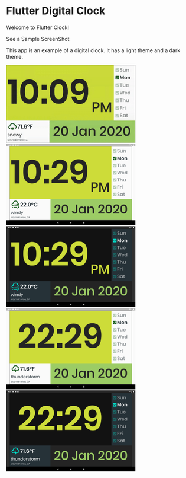 # Flutter Digital Clock

Welcome to Flutter Clock!

See a Sample ScreenShot 


This app is an example of a digital clock.
It has a light theme and a dark theme.

<img src='digital_clock/pasupathiFlutterClockChalenge.gif' width='350'>

<img src='digital_clock/light1.png' width='350'>

<img src='digital_clock/dark1.png' width='350'>

<img src='digital_clock/light2.png' width='350'>

<img src='digital_clock/dark2.png' width='350'>
